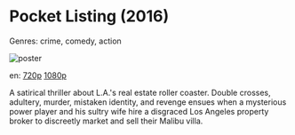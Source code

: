 # Pocket Listing (2016)

Genres: crime, comedy, action

![poster](http://image.tmdb.org/t/p/w500/oa89cRKUMLdT8eOKXBYB7Zg7vnW.jpg)

en:
  [720p](magnet:?xt=urn:btih:527C20359AB6E46AB4D7479C16BC5D485B3341A1&tr=udp://glotorrents.pw:6969/announce&tr=udp://tracker.opentrackr.org:1337/announce&tr=udp://torrent.gresille.org:80/announce&tr=udp://tracker.openbittorrent.com:80&tr=udp://tracker.coppersurfer.tk:6969&tr=udp://tracker.leechers-paradise.org:6969&tr=udp://p4p.arenabg.ch:1337&tr=udp://tracker.internetwarriors.net:1337)
  [1080p](magnet:?xt=urn:btih:E82A2A194EC1A55A400AA8558415805C79FFFBC1&tr=udp://glotorrents.pw:6969/announce&tr=udp://tracker.opentrackr.org:1337/announce&tr=udp://torrent.gresille.org:80/announce&tr=udp://tracker.openbittorrent.com:80&tr=udp://tracker.coppersurfer.tk:6969&tr=udp://tracker.leechers-paradise.org:6969&tr=udp://p4p.arenabg.ch:1337&tr=udp://tracker.internetwarriors.net:1337)
  


A satirical thriller about L.A.'s real estate roller coaster. Double crosses, adultery, murder, mistaken identity, and revenge ensues when a mysterious power player and his sultry wife hire a disgraced Los Angeles property broker to discreetly market and sell their Malibu villa.
